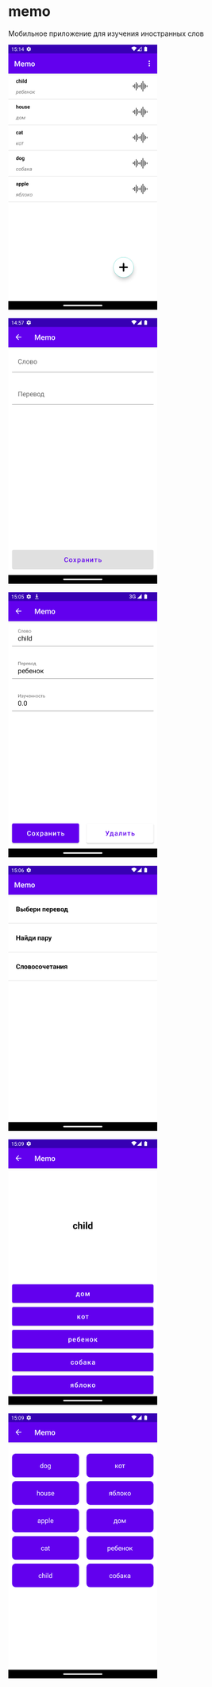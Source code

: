 # memo

Мобильное приложение для изучения иностранных слов

<img src="./images/screenshot_screen_words_list.png" width="300"/></p>
<img src="./images/screenshot_screen_add_word.png" width="300"/></p>
<img src="./images/screenshot_screen_edit_word.png" width="300"/></p>
<img src="./images/screenshot_screen_games_list.png" width="300"/></p>
<img src="./images/screenshot_screen_game_select_translate.png" width="300"/></p>
<img src="./images/screenshot_screen_game_choise_pair.png" width="300"/></p>